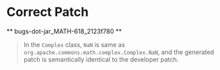 # Correct Patch

** bugs-dot-jar_MATH-618_2123f780 **

> In the `Complex` class, `NaN` is same as `org.apache.commons.math.complex.Complex.NaN`, and the generated patch is semantically identical to the developer patch.